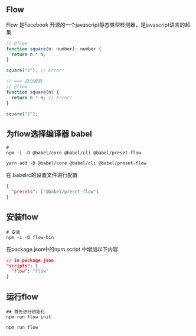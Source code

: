 
## Flow
Flow 是Facebook 开源的一个javascript静态类型检测器，是javascript语言的超集

```js
// @flow
function square(n: number): number {
  return n * n;
}

square("2"); // Error!

// === 自动推断
// @flow
function square(n) {
  return n * n; // Error!
}

square("2");
```

## 为flow选择编译器 babel
```shell
# 
npm -i -D @babel/core @babel/cli @babel/preset-flow

yarn add -D @babel/core @babel/cli @babel/preset-flow
```
在.babelrc的设置文件进行配置

```json
{
  "presets": ["@babel/preset-flow"]
}
```

## 安装flow
```shell
# 安装
npm -i -D flow-bin
```
在package.json中的npm script 中增加以下内容

```json
// in package.json
"scripts": {
  "flow": "flow"
}
```

## 运行flow
```shell
## 首先进行初始化
npm run flow init

npm run flow

```